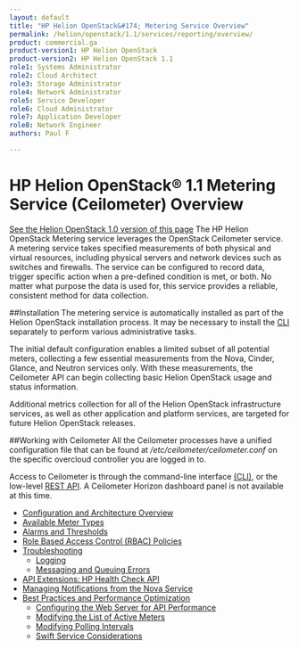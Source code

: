 ```yaml
---
layout: default
title: "HP Helion OpenStack&#174; Metering Service Overview"
permalink: /helion/openstack/1.1/services/reporting/overview/
product: commercial.ga
product-version1: HP Helion OpenStack
product-version2: HP Helion OpenStack 1.1
role1: Systems Administrator 
role2: Cloud Architect 
role3: Storage Administrator 
role4: Network Administrator 
role5: Service Developer 
role6: Cloud Administrator 
role7: Application Developer 
role8: Network Engineer 
authors: Paul F

---
```

<!--UNDER REVISION-->

<script>

function PageRefresh {
onLoad="window.refresh"
}

PageRefresh();

</script>


# HP Helion OpenStack&#174; 1.1  Metering Service (Ceilometer) Overview
[See the Helion OpenStack 1.0 version of this page](/helion/openstack/services/reporting/overview/)
The HP Helion OpenStack Metering service leverages the OpenStack Ceilometer service. A metering service takes specified measurements of both physical and virtual resources, including physical servers and network devices such as switches and firewalls. The service can be configured to record data, trigger specific action when a pre-defined condition is met, or both. No matter what purpose the data is used for, this service provides a reliable, consistent method for data collection.

##Installation
The metering service is automatically installed as part of the Helion OpenStack installation process. It may be necessary to install the [CLI](http://docs.openstack.org/user-guide/content/install_clients.html) separately to perform various administrative tasks. 

The initial default configuration enables a limited subset of all potential meters, collecting a few essential measurements from the Nova, Cinder, Glance, and Neutron services only. With these measurements, the Ceilometer API can begin collecting basic Helion OpenStack usage and status information.  

Additional metrics collection for all of the Helion OpenStack infrastructure services, as well as other application and platform services, are targeted for future Helion OpenStack releases.  

##Working with Ceilometer
All the Ceilometer processes have a unified configuration file that can be found at */etc/ceilometer/ceilometer.conf* on the specific overcloud controller you are logged in to.

Access to Ceilometer is through the command-line interface [(CLI)](http://docs.openstack.org/cli-reference/content/ceilometerclient_commands.html), or the low-level [REST API](http://developer.openstack.org/api-ref-telemetry-v2.html). A Ceilometer Horizon dashboard panel is not available at this time. 

* [Configuration and Architecture Overview](/helion/openstack/1.1/services/reporting/components/)
* [Available Meter Types](/helion/openstack/1.1/services/reporting/metertypes/)
* [Alarms and Thresholds](/helion/openstack/1.1/services/reporting/alarms/)
* [Role Based Access Control (RBAC) Policies](/helion/openstack/1.1/services/reporting/RBAC/)
* [Troubleshooting](/helion/openstack/1.1/services/reporting/troubleshooting/)
	* [Logging](/helion/openstack/1.1/services/reporting/troubleshooting/#logging)
	* [Messaging and Queuing Errors](/helion/openstack/1.1/services/reporting/troubleshooting/#qerrors)
* [API Extensions: HP Health Check API](/helion/openstack/1.1/services/reporting/APIextensions/)
* [Managing Notifications from the Nova Service](/helion/openstack/1.1/services/reporting/bestpractices/#ceilandnova)
* [Best Practices and Performance Optimization](/helion/openstack/1.1/services/reporting/bestpractices/)
	- [Configuring the Web Server for API Performance](/helion/openstack/1.1/services/reporting/bestpractices/#webserverapi)
	- [Modifying the List of Active Meters](/helion/openstack/1.1/services/reporting/bestpractices/#meterlist)
	- [Modifying Polling Intervals](/helion/openstack/1.1/services/reporting/bestpractices/#pollinterval)
	- [Swift Service Considerations](/helion/openstack/1.1/services/reporting/bestpractices/#swift)

